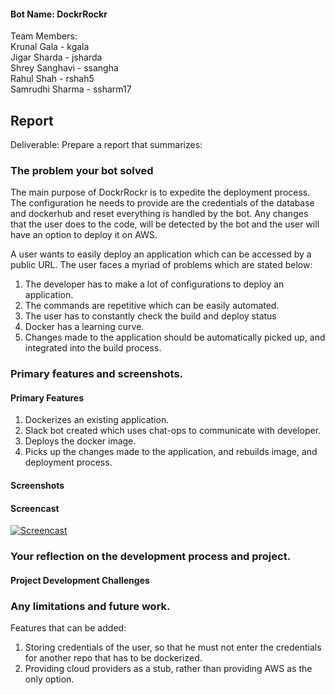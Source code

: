 #### Bot Name: DockrRockr

Team Members: <br/>
Krunal Gala - kgala <br/>
Jigar Sharda - jsharda<br/>
Shrey Sanghavi - ssangha<br/>
Rahul Shah - rshah5<br/>
Samrudhi Sharma - ssharm17<br/>

## Report

Deliverable: Prepare a report that summarizes:

### The problem your bot solved

The main purpose of DockrRockr is to expedite the deployment process. The configuration he needs to provide are the credentials of the database and dockerhub and reset everything is handled by the bot. Any changes that the user does to the code, will be detected by the bot and the user will have an option to deploy it on AWS.<br/>

A user wants to easily deploy an application which can be accessed by a public URL. The user faces a myriad of problems which are stated below: 

1. The developer has to make a lot of configurations to deploy an application.
2. The commands are repetitive which can be easily automated.
3. The user has to constantly check the build and deploy status 
4. Docker has a learning curve.
5. Changes made to the application should be automatically picked up, and integrated into the build process.

### Primary features and screenshots.

#### Primary Features
1. Dockerizes an existing application.
2. Slack bot created which uses chat-ops to communicate with developer.
3. Deploys the docker image.
4. Picks up the changes made to the application, and rebuilds image, and deployment process.

#### Screenshots
#### Screencast
[![Screencast](https://i1.ytimg.com/vi/0pQsqXLqczQ/default.jpg)](https://youtu.be/0pQsqXLqczQ)

### Your reflection on the development process and project.

#### Project Development Challenges

### Any limitations and future work.

Features that can be added:
1. Storing credentials of the user, so that he must not enter the credentials for another repo that has to be dockerized. <br/>
2. Providing cloud providers as a stub, rather than providing AWS as the only option. <br/>
